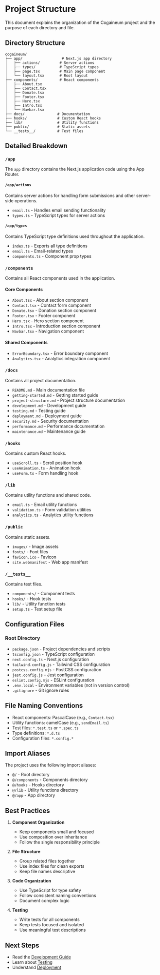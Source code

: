 # Project Structure

This document explains the organization of the Cogaineum project and the purpose of each directory and file.

## Directory Structure

```
cogaineum/
├── app/                  # Next.js app directory
│   ├── actions/         # Server actions
│   ├── types/           # TypeScript types
│   ├── page.tsx         # Main page component
│   └── layout.tsx       # Root layout
├── components/          # React components
│   ├── About.tsx
│   ├── Contact.tsx
│   ├── Donate.tsx
│   ├── Footer.tsx
│   ├── Hero.tsx
│   ├── Intro.tsx
│   └── Navbar.tsx
├── docs/               # Documentation
├── hooks/              # Custom React hooks
├── lib/                # Utility functions
├── public/             # Static assets
└── __tests__/          # Test files
```

## Detailed Breakdown

### `/app`

The `app` directory contains the Next.js application code using the App Router.

#### `/app/actions`

Contains server actions for handling form submissions and other server-side operations.

- `email.ts` - Handles email sending functionality
- `types.ts` - TypeScript types for server actions

#### `/app/types`

Contains TypeScript type definitions used throughout the application.

- `index.ts` - Exports all type definitions
- `email.ts` - Email-related types
- `components.ts` - Component prop types

### `/components`

Contains all React components used in the application.

#### Core Components

- `About.tsx` - About section component
- `Contact.tsx` - Contact form component
- `Donate.tsx` - Donation section component
- `Footer.tsx` - Footer component
- `Hero.tsx` - Hero section component
- `Intro.tsx` - Introduction section component
- `Navbar.tsx` - Navigation component

#### Shared Components

- `ErrorBoundary.tsx` - Error boundary component
- `Analytics.tsx` - Analytics integration component

### `/docs`

Contains all project documentation.

- `README.md` - Main documentation file
- `getting-started.md` - Getting started guide
- `project-structure.md` - Project structure documentation
- `development.md` - Development guide
- `testing.md` - Testing guide
- `deployment.md` - Deployment guide
- `security.md` - Security documentation
- `performance.md` - Performance documentation
- `maintenance.md` - Maintenance guide

### `/hooks`

Contains custom React hooks.

- `useScroll.ts` - Scroll position hook
- `useAnimation.ts` - Animation hook
- `useForm.ts` - Form handling hook

### `/lib`

Contains utility functions and shared code.

- `email.ts` - Email utility functions
- `validation.ts` - Form validation utilities
- `analytics.ts` - Analytics utility functions

### `/public`

Contains static assets.

- `images/` - Image assets
- `fonts/` - Font files
- `favicon.ico` - Favicon
- `site.webmanifest` - Web app manifest

### `/__tests__`

Contains test files.

- `components/` - Component tests
- `hooks/` - Hook tests
- `lib/` - Utility function tests
- `setup.ts` - Test setup file

## Configuration Files

### Root Directory

- `package.json` - Project dependencies and scripts
- `tsconfig.json` - TypeScript configuration
- `next.config.ts` - Next.js configuration
- `tailwind.config.js` - Tailwind CSS configuration
- `postcss.config.mjs` - PostCSS configuration
- `jest.config.js` - Jest configuration
- `eslint.config.mjs` - ESLint configuration
- `.env.local` - Environment variables (not in version control)
- `.gitignore` - Git ignore rules

## File Naming Conventions

- React components: PascalCase (e.g., `Contact.tsx`)
- Utility functions: camelCase (e.g., `sendEmail.ts`)
- Test files: `*.test.ts` or `*.spec.ts`
- Type definitions: `*.d.ts`
- Configuration files: `*.config.*`

## Import Aliases

The project uses the following import aliases:

- `@/` - Root directory
- `@/components` - Components directory
- `@/hooks` - Hooks directory
- `@/lib` - Utility functions directory
- `@/app` - App directory

## Best Practices

1. **Component Organization**

   - Keep components small and focused
   - Use composition over inheritance
   - Follow the single responsibility principle

2. **File Structure**

   - Group related files together
   - Use index files for clean exports
   - Keep file names descriptive

3. **Code Organization**

   - Use TypeScript for type safety
   - Follow consistent naming conventions
   - Document complex logic

4. **Testing**
   - Write tests for all components
   - Keep tests focused and isolated
   - Use meaningful test descriptions

## Next Steps

- Read the [Development Guide](./development.md)
- Learn about [Testing](./testing.md)
- Understand [Deployment](./deployment.md)
